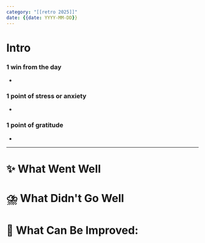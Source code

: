 ```yaml
---
category: "[[retro 2025]]"
date: {{date: YYYY-MM-DD}}
---
```


# Intro
### 1 win from the day
- 
### 1 point of stress or anxiety
- 
### 1 point of gratitude
- 
---
# **✨ What Went Well**



#  **⛈️ What Didn't Go Well**



# **💫 What Can Be Improved**:


